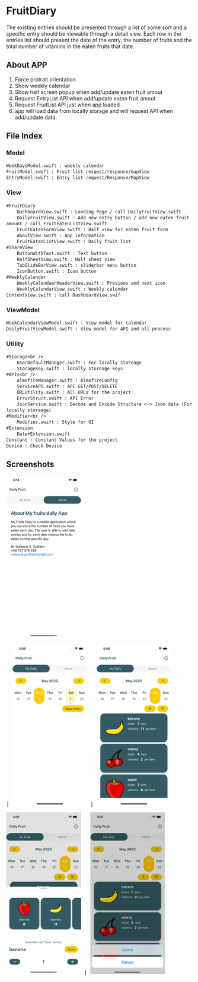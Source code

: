 # FruitDiary

The existing entries should be presented through a list of some sort and a specific entry should
be viewable through a detail view. Each row in the entries list should present the date of the
entry, the number of fruits and the total number of vitamins in the eaten fruits that date.


## About APP
 1. Force protrait orientation
 2. Show weekly calendar
 3. Show half screen popup when add/update eaten fruit amout
 4. Request EntryList API when add/update eaten fruit amout
 5. Request FruitList API just when app loaded
 6. app will load data from locally storage and will request API when add/update data.
 
 ## File Index
### Model
    WeekDaysModel.swift : weekly calendar
    FruitModel.swift : Fruit list resqest/response/mapView
    EntryModel.swift : Entry list request/Response/MapView
### View
    #FruitDiary
        DashboardView.swift : Landing Page / call DailyFruitView.swift
        DailyFruitView.swift : Add new entry button / add new eaten fruit amount / call FruitEatenListView.swift
        FruitEatenFormView.swift : Half view for eaten fruit form
        AboutView.swift : App information
        FruitEatenListView.swift : Daily fruit list
    #ShareView
        ButtonWithText.swift : Text button
        HalfSheetView.swift : Half sheet view
        TabSlideBarView.swift : sliderbar menu button
        IconButton.swift : Icon button
    #WeeklyCalendar
        WeeklyCalendaerHeaderView.swift : Previous and next icon
        WeeklyCalendarView.swift : Weekly calendar
    ContentView.swift : call DashboardView.swif
### ViewModel
    WeekCalendarViewModel.swift : View model for calendar
    DailyFruitViewModel.swift : View model for API and all process
### Utility
    #Storage<br />
        UserDefaultManager.swift : For locally storeage
        StorageKey.swift : locally storeage keys
    #APIs<br />
        AlmofireManager.swift : AlmofireConfig
        ServiceAPI.swift : API GET/POST/DELETE
        URLUtility.swift : All URLs for the project
        ErrorStruct.swift : API Error 
        JsonService.swift : Decode and Encode Structure <-> Json data (For locally storeage)
    #Modifier<br />
        Modifier.swift : Style for UI
    #Extension
        Date+Extension.swift
    Constant : Constant Values for the project
    Device : Check Device

## Screenshots
<kbd>
  <img src="https://raw.githubusercontent.com/waleerat/GitHub-Photos-Shared/main/WeeklyCalendar/05.png" width="40%" height="40%"> 

|
<img src="https://raw.githubusercontent.com/waleerat/GitHub-Photos-Shared/main/WeeklyCalendar/02.png"  width="40%" height="40%"> |
<img src="https://raw.githubusercontent.com/waleerat/GitHub-Photos-Shared/main/WeeklyCalendar/01.png"  width="40%" height="40%"> 


<img src="https://raw.githubusercontent.com/waleerat/GitHub-Photos-Shared/main/WeeklyCalendar/03.png" width="40%" height="40%"> |
<img src="https://raw.githubusercontent.com/waleerat/GitHub-Photos-Shared/main/WeeklyCalendar/04.png"  width="40%" height="40%"> 
  </kbd>


 
